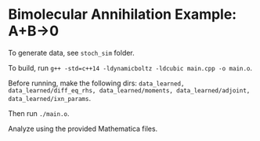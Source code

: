 # Bimolecular Annihilation Example: A+B->0

To generate data, see `stoch_sim` folder.

To build, run `g++ -std=c++14 -ldynamicboltz -ldcubic main.cpp -o main.o`.

Before running, make the following dirs: `data_learned, data_learned/diff_eq_rhs, data_learned/moments, data_learned/adjoint, data_learned/ixn_params`.

Then run `./main.o`.

Analyze using the provided Mathematica files.